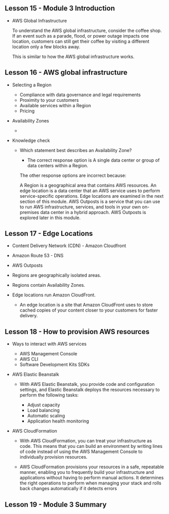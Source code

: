 ## Lesson 15 - Module 3 Introduction

- AWS Global Infrastructure

  To understand the AWS global infrastructure, consider the coffee shop. If an event such as a parade, flood, or power outage impacts one location, customers can still get their coffee by visiting a different location only a few blocks away.

  This is similar to how the AWS global infrastructure works.

## Lesson 16 - AWS global infrastructure

- Selecting a Region

  - Compliance with data governance and legal requirements
  - Proximity to your customers
  - Available services within a Region
  - Pricing

- Availability Zones

  -

- Knowledge check

  - Which statement best describes an Availability Zone?

    - The correct response option is A single data center or group of data centers within a Region.

    The other response options are incorrect because:

    A Region is a geographical area that contains AWS resources.
    An edge location is a data center that an AWS service uses to perform service-specific operations. Edge locations are examined in the next section of this module.
    AWS Outposts is a service that you can use to run AWS infrastructure, services, and tools in your own on-premises data center in a hybrid approach. AWS Outposts is explored later in this module.

## Lesson 17 - Edge Locations

- Content Delivery Network (CDN) - Amazon Cloudfront
- Amazon Route 53 - DNS
- AWS Outposts

- Regions are geographically isolated areas.
- Regions contain Availability Zones.
- Edge locations run Amazon CloudFront.
  - An edge location is a site that Amazon CloudFront uses to store cached copies of your content closer to your customers for faster delivery.

## Lesson 18 - How to provision AWS resources

- Ways to interact with AWS services

  - AWS Management Console
  - AWS CLI
  - Software Development Kits SDKs

- AWS Elastic Beanstalk

  - With AWS Elastic Beanstalk, you provide code and configuration settings, and Elastic Beanstalk deploys the resources necessary to perform the following tasks:

    - Adjust capacity
    - Load balancing
    - Automatic scaling
    - Application health monitoring

- AWS CloudFormation

  - With AWS CloudFormation, you can treat your infrastructure as code. This means that you can build an environment by writing lines of code instead of using the AWS Management Console to individually provision resources.

  - AWS CloudFormation provisions your resources in a safe, repeatable manner, enabling you to frequently build your infrastructure and applications without having to perform manual actions. It determines the right operations to perform when managing your stack and rolls back changes automatically if it detects errors

## Lesson 19 - Module 3 Summary

